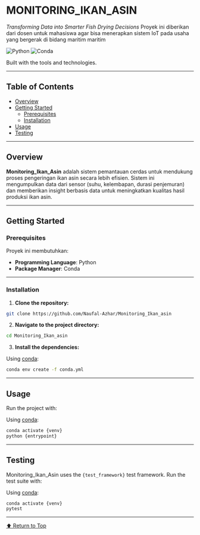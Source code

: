 # MONITORING_IKAN_ASIN

*Transforming Data into Smarter Fish Drying Decisions*
Proyek ini diberikan dari dosen untuk mahasiswa agar bisa menerapkan 
sistem IoT pada usaha yang bergerak di bidang maritim maritim 

![Python](https://img.shields.io/badge/python-3.10-blue)
![Conda](https://img.shields.io/badge/package-conda-green)

Built with the tools and technologies.

---

## Table of Contents

- [Overview](#overview)
- [Getting Started](#getting-started)
  - [Prerequisites](#prerequisites)
  - [Installation](#installation)
- [Usage](#usage)
- [Testing](#testing)

---

## Overview

**Monitoring_Ikan_Asin** adalah sistem pemantauan cerdas untuk mendukung proses pengeringan ikan asin secara lebih efisien. Sistem ini mengumpulkan data dari sensor (suhu, kelembapan, durasi penjemuran) dan memberikan insight berbasis data untuk meningkatkan kualitas hasil produksi ikan asin.

---

## Getting Started

### Prerequisites

Proyek ini membutuhkan:

- **Programming Language**: Python
- **Package Manager**: Conda

---

### Installation

1. **Clone the repository:**

```bash
git clone https://github.com/Naufal-Azhar/Monitoring_Ikan_asin
```

2. **Navigate to the project directory:**

```bash
cd Monitoring_Ikan_asin
```

3. **Install the dependencies:**

Using [conda](https://conda.io/):

```bash
conda env create -f conda.yml
```

---

## Usage

Run the project with:

Using [conda](https://conda.io/):

```bash
conda activate {venv}
python {entrypoint}
```

---

## Testing

Monitoring_Ikan_Asin uses the `{test_framework}` test framework. Run the test suite with:

Using [conda](https://conda.io/):

```bash
conda activate {venv}
pytest
```

---

[⬆ Return to Top](#monitoring_ikan_asin)
